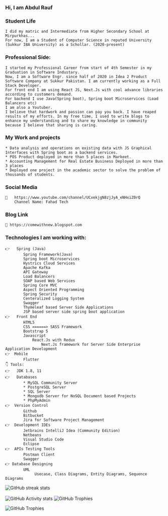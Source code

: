 ### Hi, I am Abdul Rauf

    
### Student Life
    I did my matric and Intermediate from Higher Secondary School at Mirpurkhas... 
    For now, I am a Student of Computer Science in reputed University (Sukkur IBA University) as a Schollar. (2020-present)

###  Professional Side:
    I started my Professional Career from start of 4th Semester in my Graduation in Software Industary.
    Now, I am a Software Engr. since half of 2020 in Idea 2 Product Software Company at Sukkur Pakistan. I am currently working as a Full Stack Developer.
    For front end I am using React JS, Next.Js with cool advance libraries according to customers demand.
    For backend I use Java(Spring boot), Spring boot Microservices (Load Balancers etc)
    I am also a Youtuber.
    I believe that hardwork and passion can pay you back. I have reaped results of my efforts. In my free time, I used to write blogs to enhance my understanding and to share my knowledge in community because I believe that sharing is caring.
### My Work and projects
    * Data analysis and operations on existing data with JS Graphical Interfaces with Spring boot as a backend services.
    * POS Product deployed in more than 5 places in Markeet.
    * Accounting Management for Real Estate Business Deployed in more than 3 places
    * Deployed one project in the academic sector to solve the problem of thousands of students.
### Social Media
    🔗	https://www.youtube.com/channel/UCxekjgN8zjJyA_eNHxiZ0rQ
        Channel Name: Fahad Tech
### Blog Link    
    🔗 https://comewithnew.blogspot.com
<!-- ### Portfolio    
    🔗 http://fahadshahzad.netlify.com -->
    

### Technologies I am working with:
    👉   Spring (Java)
            Spring Framework(Java)
            Spring boot Microservices
            Hystrics Cloud Services
            Apache Kafka
            API Gateway
            Load Balancers
            SOAP based Web Services
            Spring Core MVC
            Aspect Oriented Programming
            Spring Security 
            Centeralized Logging System
            Swagger
            Thymeleaf based Server Side Applications
            JSP based server side spring boot application
    👉	Front End
            HTML5
            CSS ======> SASS Framework
            Bootstrap 5
            Javascript
                React.Js with Redux
                    Next.Js framework for Server Side Enterprise Application Development
    👉  Mobile
            Flutter
    👇 Tools:
    👉	JDK 1.8, 11
    👉	Databases
            * MySQL Community Server
            * PostgreSQL Server
            * SQL Server
            * Mongodb Server for NoSQL Document based Projects
            * PhpMyAdmin
    👉  Version Control
            Github
            Bitbucket
            Jira for Software Project Management
    👉  Development IDEs
            Jetbrains IntelliJ Idea (Community Edition)
            Netbeans
            Visual Studio Code
            Eclipse 
    👉  APIs Testing Tools
            Postman Client
            Swagger
    👉 Database Designing
            UML
                 Usecase, Class Diagrams, Entity Diagrams, Sequence Diagrams
![GitHub streak stats](https://github-readme-streak-stats.herokuapp.com/?user=fahad-qureshi786)  
<br/>
 ![GitHub Activity stats]( https://activity-graph.herokuapp.com/graph?username=fahad-qureshi786)
![GitHub Trophies ](https://github-profile-trophy.vercel.app/?username=fahad-qureshi786)  

![GitHub Trophies ](https://github-readme-stats.vercel.app/api/top-langs/?username=fahad-qureshi786)  
